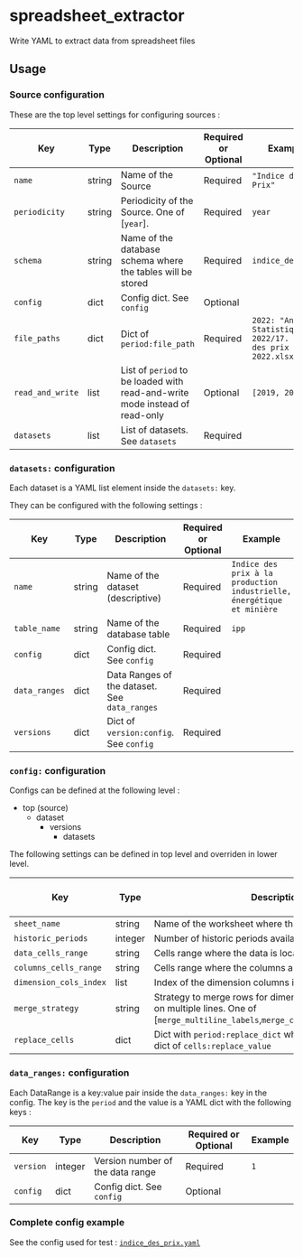 # spreadsheet_extractor
Write YAML to extract data from spreadsheet files

## Usage

### Source configuration

These are the top level settings for configuring sources : 

| **Key**          | **Type** | **Description**                                                             | **Required or Optional** | **Example**                                                           |
|------------------|----------|-----------------------------------------------------------------------------|--------------------------|-----------------------------------------------------------------------|
| `name`           | string   | Name of the Source                                                          | Required                 | `"Indice des Prix"`                                                   |
| `periodicity`    | string   | Periodicity of the Source. One of [`year`].                                 | Required                 | `year`                                                                |
| `schema`         | string   | Name of the database schema where the tables will be stored                 | Required                 | `indice_des_prix`                                                     |
| `config`         | dict     | Config dict. See `config`                                                   | Optional                 |                                                                       |
| `file_paths`     | dict     | Dict of `period:file_path`                                                  | Required                 | `2022: "Annuaire Statistique 2022/17. Indice des prix _AS 2022.xlsx"` |
| `read_and_write` | list     | List of `period` to be loaded with read-and-write mode instead of read-only | Optional                 | `[2019, 2021]`                                                        |
| `datasets`       | list     | List of datasets. See `datasets`                                            | Required                 |                                                                       |

### `datasets:` configuration

Each dataset is a YAML list element inside the `datasets:` key. 

They can be configured with the following settings : 

| **Key**       	| **Type** 	| **Description**                               	| **Required or Optional** 	| **Example**                                                            	|
|---------------	|----------	|-----------------------------------------------	|--------------------------	|------------------------------------------------------------------------	|
| `name`        	| string   	| Name of the dataset (descriptive)             	| Required                 	| `Indice des prix à la production industrielle, énergétique et minière` 	|
| `table_name`  	| string   	| Name of the database table                    	| Required                 	| `ipp`                                                                  	|
| `config`      	| dict     	| Config dict. See `config`                     	| Required                 	|                                                                        	|
| `data_ranges` 	| dict     	| Data Ranges of the dataset. See `data_ranges` 	| Required                 	|                                                                        	|
| `versions`    	| dict     	| Dict of `version:config`. See `config`        	| Required                 	|                                                                        	|



### `config:` configuration

Configs can be defined at the following level :
- top (source)
    - dataset
        - versions
            - datasets

The following settings can be defined in top level and overriden in lower level.


| **Key**                | **Type** | **Description**                                                                                                                             | **Required or Optional** | **Example**                       |
|------------------------|----------|---------------------------------------------------------------------------------------------------------------------------------------------|--------------------------|-----------------------------------|
| `sheet_name`           | string   | Name of the worksheet where the dataset is located                                                                                          | Required                 | `ipp`                             |
| `historic_periods`     | integer  | Number of historic periods available in the dataset                                                                                         | Required                 | `3`                               |
| `data_cells_range`     | string   | Cells range where the data is located                                                                                                       | Required                 | `"A9:E42"`                        |
| `columns_cells_range`  | string   | Cells range where the columns are located                                                                                                   | Required                 | `"A6:E6"`                         |
| `dimension_cols_index` | list     | Index of the dimension columns in the dataset                                                                                               | Required                 | `[0,4]`                           |
| `merge_strategy`       | string   | Strategy to merge rows for dimensions or data that are on multiple lines. One of [`merge_multiline_labels`,`merge_categories_and_elements`] | Required                 | `merge_multiline_labels`          |
| `replace_cells`        | dict     | Dict with `period:replace_dict` where `replace_dict` is a dict of `cells:replace_value`                                                     | Optional                 | `2019: {"D120":8.1, "E120":8.11}` |


### `data_ranges:` configuration

Each DataRange is a key:value pair inside the `data_ranges:` key in the config.
The key is the `period` and the value is a YAML dict with the following keys :

| **Key**   	| **Type** 	| **Description**                  	| **Required or Optional** 	| **Example** 	|
|-----------	|----------	|----------------------------------	|--------------------------	|-------------	|
| `version` 	| integer  	| Version number of the data range 	| Required                 	| `1`         	|
| `config`  	| dict     	| Config dict. See `config`        	| Optional                 	|             	|


### Complete config example
See the config used for test : [`indice_des_prix.yaml`](src/tests/assets/sources/indice_des_prix.yaml)